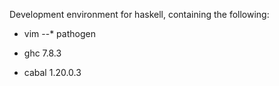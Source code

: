 Development environment for haskell, containing the following:

* vim 
--* pathogen

* ghc 7.8.3

* cabal 1.20.0.3 
